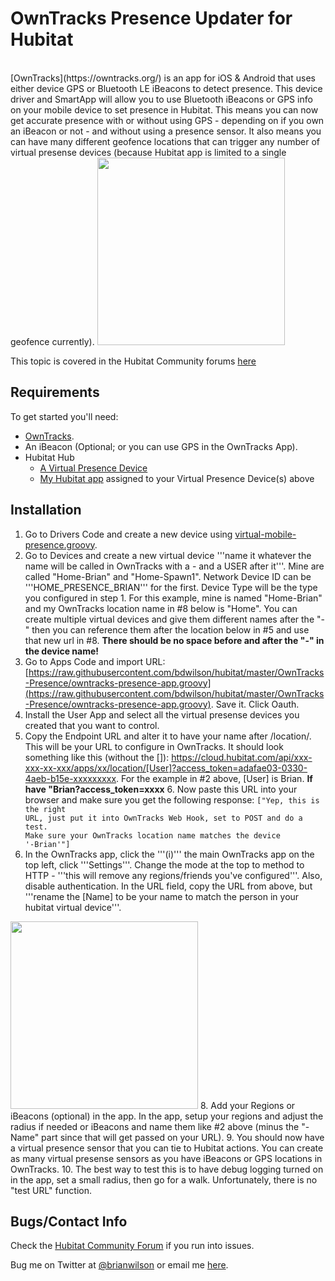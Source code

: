 OwnTracks Presence Updater for Hubitat
=======
<br>
[OwnTracks](https://owntracks.org/) is an app for iOS & Android that uses
either device GPS or Bluetooth LE iBeacons to detect presence. This device driver and SmartApp will allow you to use
Bluetooth iBeacons or GPS info on your mobile device to set presence in
Hubitat. This means you can now get accurate presence with or without using GPS
- depending on if you own an iBeacon or not - and without using a presence
sensor. It also means you can have many different geofence locations that can
trigger any number of virtual presense devices (because Hubitat app is limited
to a single geofence currently). 

<img src="https://bdwilson.github.io/images/IMG_4808.jpg" width=300px>

This topic is covered in the Hubitat Community forums <a href="https://community.hubitat.com/t/release-geofency-presence/22788">here</a>

Requirements
------------
To get started you'll need:
- [OwnTracks](https://owntracks.org/).
- An iBeacon (Optional; or you can use GPS in the OwnTracks App). 
- Hubitat Hub
	- [A Virtual Presence Device](https://raw.githubusercontent.com/bdwilson/hubitat/master/OwnTracks-Presence/virtual-mobile-presence.groovy)
	- [My Hubitat app](https://raw.githubusercontent.com/bdwilson/hubitat/master/OwnTracks-Presence/owntracks-presence-app.groovy) assigned to your Virtual Presence Device(s) above

Installation
--------------------
1. Go to Drivers Code and create a new device using [virtual-mobile-presence.groovy](https://raw.githubusercontent.com/bdwilson/hubitat/master/OwnTracks-Presence/virtual-mobile-presence.groovy).
2. Go to Devices and create a new virtual device '''name it whatever the name will be called in OwnTracks with a - and a USER after it'''. Mine are called "Home-Brian" and "Home-Spawn1".  Network Device ID can be
'''HOME_PRESENCE_BRIAN''' for the first. Device Type will be the type you configured in step 1. For this example, mine is named "Home-Brian" and my
OwnTracks location name in #8 below is "Home". You can create multiple virtual devices and give them different names after the "-" then you can
reference them after the location below in #5 and use that new url in #8.  <b>There should be no space before and after the "-" in the device name!</b>
3. Go to Apps Code and import URL:
[https://raw.githubusercontent.com/bdwilson/hubitat/master/OwnTracks-Presence/owntracks-presence-app.groovy](https://raw.githubusercontent.com/bdwilson/hubitat/master/OwnTracks-Presence/owntracks-presence-app.groovy). Save it. Click Oauth.
4. Install the User App and select all the virtual presense devices you created
that you want to control. 
5. Copy the Endpoint URL and alter it to have your name after /location/. This
will be your URL to configure in OwnTracks.  It should look something like this (without the []): https://cloud.hubitat.com/api/xxx-xxx-xx-xxx/apps/xx/location/[User]?access_token=adafae03-0330-4aeb-b15e-xxxxxxxxx.  For the example in #2 above, [User] is Brian. <b>If  have "Brian?access_token=xxxx</b> 6. Now paste this URL into your browser and make sure you get the following response:
<code>["Yep, this is the right URL, just put it into OwnTracks Web Hook, set to POST and do a test. Make sure your OwnTracks location name matches the device '<location>-Brian'"]</code>
7. In the OwnTracks app, click the '''(i)''' the main OwnTracks app on the top left, click
'''Settings'''. Change the mode at the top to  method to HTTP - '''this will
remove any regions/friends you've configured'''.  Also, disable authentication. 
In the URL field, copy the URL from above, but '''rename the [Name] to be your
name to match the person in your hubitat virtual device'''. 
<img src="https://bdwilson.github.io/images/IMG_4809.jpg" width=300px>
8. Add your Regions or iBeacons (optional) in the app.  In the app, setup your
regions and adjust the radius if needed or iBeacons and name them like #2 above (minus the "-Name" part since that will get
passed on your URL). 
9. You should now have a virtual presence sensor that you can tie to
Hubitat actions. You can create as many virtual presense sensors as you have
iBeacons or GPS locations in OwnTracks.
10. The best way to test this is to have debug logging turned on in the app,
set a small radius, then go for a walk. Unfortunately, there is no "test URL"
function. 

Bugs/Contact Info
-----------------
Check the [Hubitat Community Forum](https://community.hubitat.com/t/release-owntracks-presence/53419) if you run into issues. 

Bug me on Twitter at [@brianwilson](http://twitter.com/brianwilson) or email me [here](http://cronological.com/comment.php?ref=bubba).
